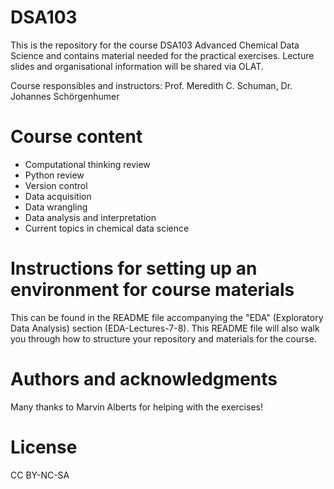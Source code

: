 # DSA103
This is the repository for the course DSA103 Advanced Chemical Data Science and contains material needed for the practical exercises. Lecture slides and organisational information will be shared via OLAT.

Course responsibles and instructors: Prof. Meredith C. Schuman, Dr. Johannes Schörgenhumer

# Course content

- Computational thinking review
- Python review
- Version control
- Data acquisition
- Data wrangling
- Data analysis and interpretation
- Current topics in chemical data science

# Instructions for setting up an environment for course materials
This can be found in the README file accompanying the "EDA" (Exploratory Data Analysis) section (EDA-Lectures-7-8).
This README file will also walk you through how to structure your repository and materials for the course.

# Authors and acknowledgments
Many thanks to Marvin Alberts for helping with the exercises! 

# License
CC BY-NC-SA
